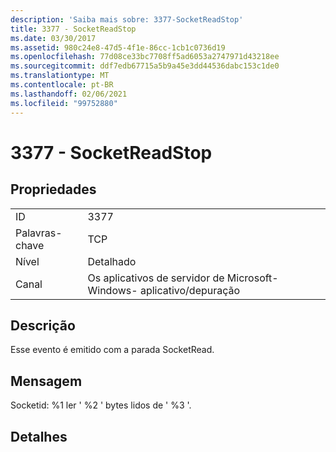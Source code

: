 ```yaml
---
description: 'Saiba mais sobre: 3377-SocketReadStop'
title: 3377 - SocketReadStop
ms.date: 03/30/2017
ms.assetid: 980c24e8-47d5-4f1e-86cc-1cb1c0736d19
ms.openlocfilehash: 77d08ce33bc7708ff5ad6053a2747971d43218ee
ms.sourcegitcommit: ddf7edb67715a5b9a45e3dd44536dabc153c1de0
ms.translationtype: MT
ms.contentlocale: pt-BR
ms.lasthandoff: 02/06/2021
ms.locfileid: "99752880"
---
```

# <a name="3377---socketreadstop"></a>3377 - SocketReadStop

## <a name="properties"></a>Propriedades  
  
|||  
|-|-|  
|ID|3377|  
|Palavras-chave|TCP|  
|Nível|Detalhado|  
|Canal|Os aplicativos de servidor de Microsoft-Windows- aplicativo/depuração|  
  
## <a name="description"></a>Descrição  

 Esse evento é emitido com a parada SocketRead.  
  
## <a name="message"></a>Mensagem  

 Socketid: %1 ler ' %2 ' bytes lidos de ' %3 '.  
  
## <a name="details"></a>Detalhes
